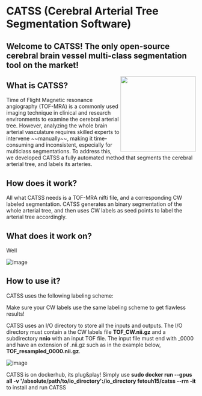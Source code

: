 # CATSS (Cerebral Arterial Tree Segmentation Software) 
 

## Welcome to CATSS! The only open-source cerebral brain vessel multi-class segmentation tool on the market! 
<img align="right" width="200" height="200" src="https://user-images.githubusercontent.com/38469694/232968254-69a4f022-9def-43ac-86e9-ee1c4b84a9b9.jpeg"> 

<h2> What is CATSS?</h2>
 Time of Flight Magnetic resonance angiography (TOF-MRA) is a commonly used imaging technique in clinical and research environments to examine the cerebral arterial tree. However, analyzing the whole brain arterial vasculature requires skilled experts to intervene ~~manually~~, making it time-consuming and inconsistent, especially for multiclass segmentations. To address this, we developed CATSS a fully automated method that segments the cerebral arterial tree, and labels its arteries.
 

 <h2> How does it work? </h2>
 All what CATSS needs is a TOF-MRA nifti file, and a corresponding CW labeled segmentation. CATSS generates an binary segmentation of the whole arterial tree, and then uses CW labels as seed points to label the arterial tree accordingly.

 <h2> What does it work on? </h2>
 Well
 
 ![image](https://user-images.githubusercontent.com/38469694/232742988-f021b39c-3867-4731-bdb4-65b63d1429b9.png)

 <h2> How to use it? </h2>
CATSS uses the following labeling scheme:
 
 Make sure your CW labels use the same labeling scheme to get flawless results!
 
 CATSS uses an I/O directory to store all the inputs and outputs. The I/O directory must contain a the CW labels file **TOF_CW.nii.gz** and a subdirectory **nnio** with an input TOF file. The input file must end with _0000 and have an extension of .nii.gz such as in the example below, **TOF_resampled_0000.nii.gz**.
 
 
 
 
![image](https://user-images.githubusercontent.com/38469694/232751654-642bc4f9-e8c7-45f0-befc-6217dc030daa.png)
 
 CATSS is on dockerhub, its plug&play!
 Simply use **sudo docker run --gpus all -v '/absolute/path/to/io_directory':/io_directory fetouh15/catss --rm -it**
to install and run CATSS
